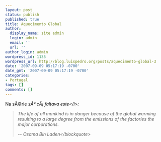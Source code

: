 ```yaml
---
layout: post
status: publish
published: true
title: Aquecimento Global
author:
  display_name: site admin
  login: admin
  email: ''
  url: ''
author_login: admin
wordpress_id: 1135
wordpress_url: http://blog.luispedro.org/posts/aquecimento-global-3
date: '2007-09-09 05:17:19 -0700'
date_gmt: '2007-09-09 05:17:19 -0700'
categories:
- Portugal
tags: []
comments: []
---
```

<p>Na s&Atilde;&copy;rie <i>s&Atilde;&sup3; c&Atilde;&iexcl; faltava este<&#47;i>:</p>
<blockquote><p>The life of all mankind is in danger because of the global warming resulting to a large degree from the emissions of the factories the major corporations.
<p>-- Osama Bin Laden<&#47;blockquote></p>
